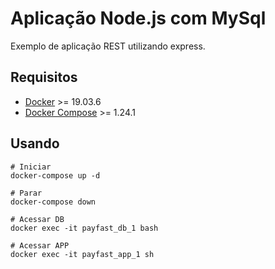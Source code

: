 # Aplicação Node.js com MySql

Exemplo de aplicação REST utilizando express.

## Requisitos
* [Docker](https://www.docker.com/) >= 19.03.6
* [Docker Compose](https://docs.docker.com/compose/) >= 1.24.1

## Usando
```docker
# Iniciar
docker-compose up -d

# Parar
docker-compose down

# Acessar DB
docker exec -it payfast_db_1 bash

# Acessar APP
docker exec -it payfast_app_1 sh
```
